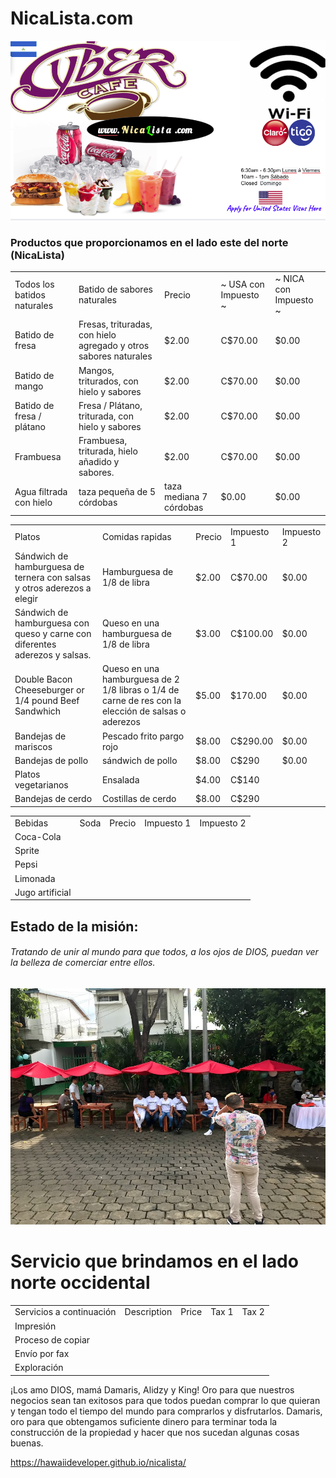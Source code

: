 # NicaLista.com
<img src="nicalista.jpg.png" alt="desayuno visa de estados unidos almuerzo cena cibercafé batidos cerveza hamburguesa whatsapp">



### Productos que proporcionamos en el lado este del norte (NicaLista)
  <table>
  <tr>
    <td>Todos los batidos naturales</td>
    <td>Batido de sabores naturales</td>
    <td>Precio</td>
    <td> ~ USA con Impuesto ~ </td>
    <td> ~ NICA con Impuesto ~ </td>
  </tr>
  <tr>
    <td>Batido de fresa</td>
    <td> Fresas, trituradas, con hielo agregado y otros sabores naturales </td>
    <td>$2.00</td>
    <td>C$70.00</td>
    <td>$0.00</td>
  </tr>
  <tr>
    <td>Batido de mango</td>
    <td> Mangos, triturados, con hielo y sabores </td>
    <td>$2.00</td>
    <td>C$70.00</td>
    <td>$0.00</td>
  </tr>
  <tr>
    <td>Batido de fresa / plátano</td>
    <td> Fresa / Plátano, triturada, con hielo y sabores </td>
    <td>$2.00</td>
    <td>C$70.00</td>
    <td>$0.00</td>
  </tr>
     <tr>
    <td>Frambuesa </td>
    <td> Frambuesa, triturada, hielo añadido y sabores. </td>
    <td>$2.00</td>
    <td>C$70.00</td>
    <td>$0.00</td>
  </tr>
  <tr>
    <td>Agua filtrada con hielo</td>
    <td>taza pequeña de 5 córdobas</td>
    <td>taza mediana 7 córdobas</td>
    <td>$0.00</td>
    <td>$0.00</td>
  </tr>
</table>


  <table>
  <tr>
    <td>Platos</td>
    <td>Comidas rapidas</td>
    <td>Precio</td>
    <td>Impuesto 1</td>
    <td>Impuesto 2</td>
  </tr>
  <tr>
    <td>Sándwich de hamburguesa de ternera con salsas y otros aderezos a elegir</td>
    <td> Hamburguesa de 1/8 de libra</td>
    <td>$2.00</td>
    <td>C$70.00</td>
    <td>$0.00</td>
  </tr>
   <tr>
    <td>Sándwich de hamburguesa con queso y carne con diferentes aderezos y salsas.</td>
    <td>Queso en una hamburguesa de 1/8 de libra</td>
    <td>$3.00</td>
    <td>C$100.00</td>
    <td>$0.00</td>
  </tr>
     <td>Double Bacon Cheeseburger or 1/4 pound Beef Sandwhich</td>
    <td>Queso en una hamburguesa de 2 1/8 libras o 1/4 de carne de res con la elección de salsas o aderezos</td>
    <td>$5.00</td>
    <td>$170.00</td>
    <td>$0.00</td>
  </tr>
  <tr>
    <td>Bandejas de mariscos</td>
    <td>Pescado frito pargo rojo</td>
    <td>$8.00</td>
    <td>C$290.00</td>
    <td>$0.00</td>
  </tr>
  <tr>
    <td>Bandejas de pollo</td>
    <td>sándwich de pollo</td>
    <td>$8.00</td>  
    <td>C$290</td>  
    <td>$0.00</td>  
  </tr>
     <tr>
    <td>Platos vegetarianos</td>
    <td>Ensalada</td>
    <td>$4.00</td>
    <td>C$140</td>
    <td></td>
  </tr>
  <tr>
    <td>Bandejas de cerdo</td>
    <td>Costillas de cerdo</td>
    <td>$8.00</td>
    <td>C$290</td>
    <td></td>
  </tr>
</table>
  
  
   <table>
  <tr>
    <td>Bebidas</td>
    <td>Soda</td>
    <td>Precio</td>
    <td>Impuesto 1</td>
    <td>Impuesto 2</td>
  </tr>
  <tr>
    <td>Coca-Cola</td>
    <td></td>
    <td></td>
    <td></td>
    <td></td>
  </tr>
  <tr>
    <td>Sprite</td>
    <td></td>
    <td></td>
    <td></td>
    <td></td>
  </tr>
  <tr>
    <td>Pepsi</td>
    <td></td>
    <td></td>
    <td></td>
    <td></td>
  </tr>
     <tr>
    <td>Limonada</td>
    <td></td>
    <td></td>
    <td></td>
    <td></td>
  </tr>
  <tr>
    <td>Jugo artificial</td>
    <td></td>
    <td></td>
    <td></td>
    <td></td>
  </tr>
</table>

<div class="something" >
  <h2> Estado de la misión: </h2>
 
 
  
 <h6> 
<p>Tratando de unir al mundo para que todos, a los ojos de DIOS, puedan ver la belleza de comerciar entre ellos.</p>
</h6>
  
  
  
  

   
  
     

  

    
</div>




<img src="staff_photo_with_umbrellas.jpeg" alt="staff photo with umbrellas over table">



# Servicio que brindamos en el lado norte occidental

 <table>
  <tr>
    <td>Servicios a continuación</td>
    <td>Description</td>
    <td>Price</td>
    <td>Tax 1</td>
    <td>Tax 2</td>
  </tr>
  <tr>
    <td>Impresión</td>
    <td></td>
    <td></td>
    <td></td>
    <td></td>
  </tr>
  <tr>
    <td>Proceso de copiar</td>
    <td></td>
    <td></td>
    <td></td>
    <td></td>
  </tr>
  <tr>
    <td>Envío por fax</td>
    <td></td>
    <td></td>
    <td></td>
    <td></td>
  </tr>
     <tr>
    <td>Exploración</td>
    <td></td>
    <td></td>
    <td></td>
    <td></td>
  </tr>
</table>







¡Los amo DIOS, mamá Damaris, Alidzy y King! Oro para que nuestros negocios sean tan exitosos para que todos puedan comprar lo que quieran y tengan todo el tiempo del mundo para comprarlos y disfrutarlos. Damaris, oro para que obtengamos suficiente dinero para terminar toda la construcción de la propiedad y hacer que nos sucedan algunas cosas buenas.


https://hawaiideveloper.github.io/nicalista/
